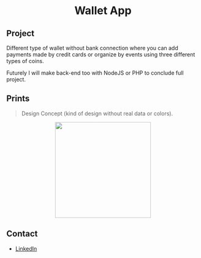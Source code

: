 <h1 align="center">Wallet App</h1>

## Project

Different type of wallet without bank connection where you can add payments made by credit cards or organize by events using three different types of coins.

Futurely I will make back-end too with NodeJS or PHP to conclude full project.

## Prints
>Design Concept (kind of design without real data or colors).
<p align="center">
<img width="250" src="https://i.pinimg.com/originals/8d/73/1f/8d731f745e724be785c63ab3ae907791.png">
</p>

## Contact

 - [LinkedIn]("https://www.linkedin.com/in/fernando-moraes-48a26916a/")
